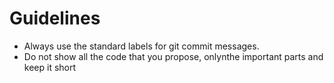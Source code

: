 # Guidelines

- Always use the standard labels for git commit messages.
- Do not show all the code that you propose, onlynthe important parts and keep it short
